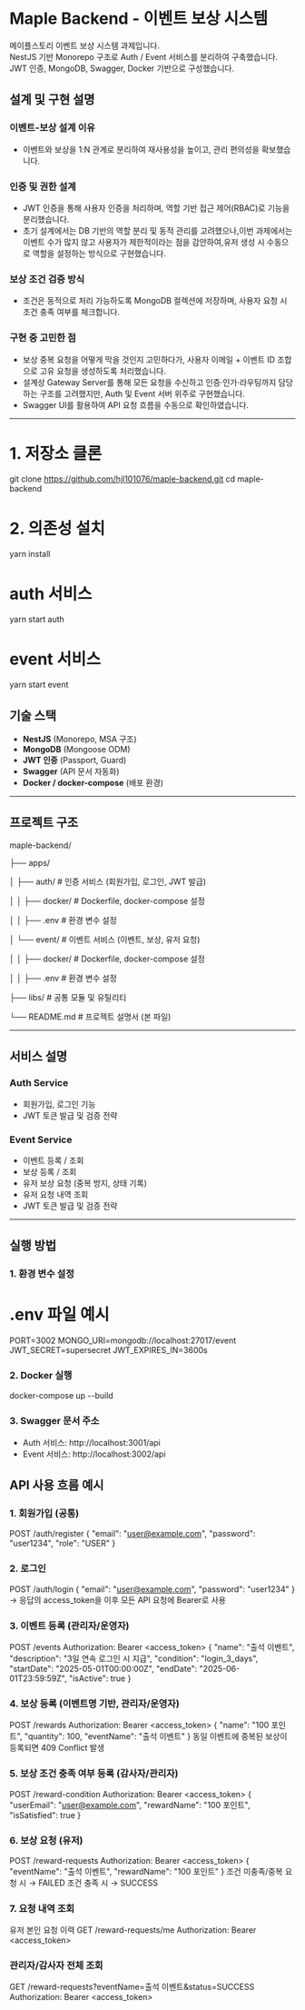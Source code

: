# Maple Backend - 이벤트 보상 시스템

메이플스토리 이벤트 보상 시스템 과제입니다.  
NestJS 기반 Monorepo 구조로 Auth / Event 서비스를 분리하여 구축했습니다.  
JWT 인증, MongoDB, Swagger, Docker 기반으로 구성했습니다.

## 설계 및 구현 설명

### 이벤트-보상 설계 이유

- 이벤트와 보상을 1:N 관계로 분리하여 재사용성을 높이고, 관리 편의성을 확보했습니다.

### 인증 및 권한 설계

- JWT 인증을 통해 사용자 인증을 처리하며, 역할 기반 접근 제어(RBAC)로 기능을 분리했습니다.
- 초기 설계에서는 DB 기반의 역할 분리 및 동적 관리를 고려했으나,이번 과제에서는 이벤트 수가 많지 않고 사용자가 제한적이라는 점을 감안하여,유저 생성 시 수동으로 역할을 설정하는 방식으로 구현했습니다.

### 보상 조건 검증 방식

- 조건은 동적으로 처리 가능하도록 MongoDB 컬렉션에 저장하며, 사용자 요청 시 조건 충족 여부를 체크합니다.

### 구현 중 고민한 점

- 보상 중복 요청을 어떻게 막을 것인지 고민하다가, 사용자 이메일 + 이벤트 ID 조합으로 고유 요청을 생성하도록 처리했습니다.
- 설계상 Gateway Server를 통해 모든 요청을 수신하고 인증·인가·라우팅까지 담당하는 구조를 고려했지만, Auth 및 Event 서버 위주로 구현했습니다.
- Swagger UI를 활용하여 API 요청 흐름을 수동으로 확인하였습니다.

---

# 1. 저장소 클론

git clone https://github.com/hjl101076/maple-backend.git
cd maple-backend

# 2. 의존성 설치

yarn install

# auth 서비스

yarn start auth

# event 서비스

yarn start event

## 기술 스택

- **NestJS** (Monorepo, MSA 구조)
- **MongoDB** (Mongoose ODM)
- **JWT 인증** (Passport, Guard)
- **Swagger** (API 문서 자동화)
- **Docker / docker-compose** (배포 환경)

---

## 프로젝트 구조

maple-backend/

├── apps/

│ ├── auth/ # 인증 서비스 (회원가입, 로그인, JWT 발급)

│ │ ├── docker/ # Dockerfile, docker-compose 설정

│ │ ├── .env # 환경 변수 설정

│ └── event/ # 이벤트 서비스 (이벤트, 보상, 유저 요청)

│ │ ├── docker/ # Dockerfile, docker-compose 설정

│ │ ├── .env # 환경 변수 설정

├── libs/ # 공통 모듈 및 유틸리티

└── README.md # 프로젝트 설명서 (본 파일)

---

## 서비스 설명

### Auth Service

- 회원가입, 로그인 기능
- JWT 토큰 발급 및 검증 전략

### Event Service

- 이벤트 등록 / 조회
- 보상 등록 / 조회
- 유저 보상 요청 (중복 방지, 상태 기록)
- 유저 요청 내역 조회
- JWT 토큰 발급 및 검증 전략

---

## 실행 방법

### 1. 환경 변수 설정

# .env 파일 예시

PORT=3002
MONGO_URI=mongodb://localhost:27017/event
JWT_SECRET=supersecret
JWT_EXPIRES_IN=3600s

### 2. Docker 실행

docker-compose up --build

### 3. Swagger 문서 주소

- Auth 서비스: http://localhost:3001/api
- Event 서비스: http://localhost:3002/api

## API 사용 흐름 예시

### 1. 회원가입 (공통)

POST /auth/register
{
"email": "user@example.com",
"password": "user1234",
"role": "USER"
}

### 2. 로그인

POST /auth/login
{
"email": "user@example.com",
"password": "user1234"
}
-> 응답의 access_token을 이후 모든 API 요청에 Bearer로 사용

### 3. 이벤트 등록 (관리자/운영자)

POST /events
Authorization: Bearer <access_token>
{
"name": "출석 이벤트",
"description": "3일 연속 로그인 시 지급",
"condition": "login_3_days",
"startDate": "2025-05-01T00:00:00Z",
"endDate": "2025-06-01T23:59:59Z",
"isActive": true
}

### 4. 보상 등록 (이벤트명 기반, 관리자/운영자)

POST /rewards
Authorization: Bearer <access_token>
{
"name": "100 포인트",
"quantity": 100,
"eventName": "출석 이벤트"
}
동일 이벤트에 중복된 보상이 등록되면 409 Conflict 발생

### 5. 보상 조건 충족 여부 등록 (감사자/관리자)

POST /reward-condition
Authorization: Bearer <access_token>
{
"userEmail": "user@example.com",
"rewardName": "100 포인트",
"isSatisfied": true
}

### 6. 보상 요청 (유저)

POST /reward-requests
Authorization: Bearer <access_token>
{
"eventName": "출석 이벤트",
"rewardName": "100 포인트"
}
조건 미충족/중복 요청 시 → FAILED
조건 충족 시 → SUCCESS

### 7. 요청 내역 조회

유저 본인 요청 이력
GET /reward-requests/me
Authorization: Bearer <access_token>

### 관리자/감사자 전체 조회

GET /reward-requests?eventName=출석 이벤트&status=SUCCESS
Authorization: Bearer <access_token>
